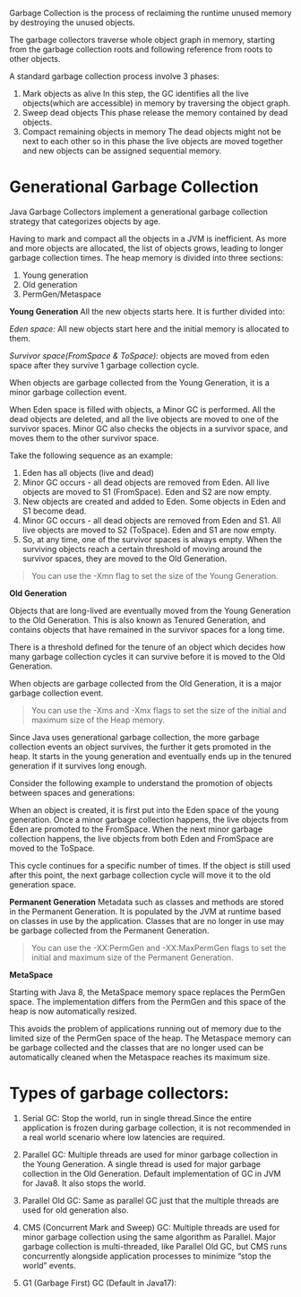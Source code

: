 Garbage Collection is the process of reclaiming the runtime unused memory by destroying the unused objects.<br/>

The garbage collectors traverse whole object graph in memory, starting from the garbage collection roots and following
reference from roots to other objects.<br/>

A standard garbage collection process involve 3 phases:

1. Mark objects as alive
   In this step, the GC identifies all the live objects(which are accessible) in memory by traversing the object graph.
2. Sweep dead objects
   This phase release the memory contained by dead objects.
3. Compact remaining objects in memory
   The dead objects might not be next to each other so in this phase the live objects are moved together and new objects
   can be assigned sequential memory.

# Generational Garbage Collection

Java Garbage Collectors implement a generational garbage collection strategy that categorizes objects by age.

Having to mark and compact all the objects in a JVM is inefficient. As more and more objects are allocated, the list of
objects grows, leading to longer garbage collection times.
The heap memory is divided into three sections:

1. Young generation
2. Old generation
3. PermGen/Metaspace

**Young Generation**
All the new objects starts here. It is further divided into:

*Eden space:* All new objects start here and the initial memory is allocated to them.

*Survivor space(FromSpace & ToSpace):* objects are moved from eden space after they survive 1 garbage collection cycle.

When objects are garbage collected from the Young Generation, it is a minor garbage collection event.

When Eden space is filled with objects, a Minor GC is performed. All the dead objects are deleted, and all the live
objects are moved to one of the survivor spaces. Minor GC also checks the objects in a survivor space, and moves them to
the other survivor space.

Take the following sequence as an example:

1. Eden has all objects (live and dead)
2. Minor GC occurs - all dead objects are removed from Eden. All live objects are moved to S1 (FromSpace). Eden and S2
   are now empty.
3. New objects are created and added to Eden. Some objects in Eden and S1 become dead.
4. Minor GC occurs - all dead objects are removed from Eden and S1. All live objects are moved to S2 (ToSpace). Eden and
   S1 are now empty.
5. So, at any time, one of the survivor spaces is always empty. When the surviving objects reach a certain threshold of
   moving around the survivor spaces, they are moved to the Old Generation.

> You can use the -Xmn flag to set the size of the Young Generation.

**Old Generation**

Objects that are long-lived are eventually moved from the Young Generation to the Old Generation. This is also known as
Tenured Generation, and contains objects that have remained in the survivor spaces for a long time.

There is a threshold defined for the tenure of an object which decides how many garbage collection cycles it can survive
before it is moved to the Old Generation.

When objects are garbage collected from the Old Generation, it is a major garbage collection event.

> You can use the -Xms and -Xmx flags to set the size of the initial and maximum size of the Heap memory.

Since Java uses generational garbage collection, the more garbage collection events an object survives, the further it
gets promoted in the heap. It starts in the young generation and eventually ends up in the tenured generation if it
survives long enough.

Consider the following example to understand the promotion of objects between spaces and generations:

When an object is created, it is first put into the Eden space of the young generation. Once a minor garbage collection
happens, the live objects from Eden are promoted to the FromSpace. When the next minor garbage collection happens, the
live objects from both Eden and FromSpace are moved to the ToSpace.

This cycle continues for a specific number of times. If the object is still used after this point, the next garbage
collection cycle will move it to the old generation space.

**Permanent Generation**
Metadata such as classes and methods are stored in the Permanent Generation. It is populated by the JVM at runtime based
on classes in use by the application. Classes that are no longer in use may be garbage collected from the Permanent
Generation.

> You can use the -XX:PermGen and -XX:MaxPermGen flags to set the initial and maximum size of the Permanent Generation.

**MetaSpace**

Starting with Java 8, the MetaSpace memory space replaces the PermGen space. The implementation differs from the PermGen
and this space of the heap is now automatically resized.

This avoids the problem of applications running out of memory due to the limited size of the PermGen space of the heap.
The Metaspace memory can be garbage collected and the classes that are no longer used can be automatically cleaned when
the Metaspace reaches its maximum size.

# Types of garbage collectors:

1. Serial GC: Stop the world, run in single thread.Since the entire application is frozen during garbage collection, it
   is not recommended in a real world scenario where low latencies are required.

2. Parallel GC: Multiple threads are used for minor garbage collection in the Young Generation. A single thread is used
   for major garbage collection in the Old Generation. Default implementation of GC in JVM for Java8. It also stops the
   world.

3. Parallel Old GC: Same as parallel GC just that the multiple threads are used for old generation also. 

4. CMS (Concurrent Mark and Sweep) GC: Multiple threads are used for minor garbage collection using the same algorithm
   as Parallel. Major garbage collection is multi-threaded, like Parallel Old GC, but CMS runs concurrently alongside
   application processes to minimize “stop the world” events.

5. G1 (Garbage First) GC (Default in Java17): 